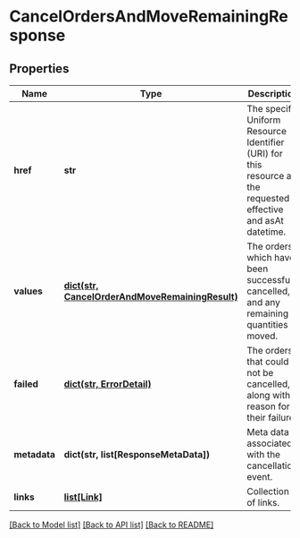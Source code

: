 # CancelOrdersAndMoveRemainingResponse


## Properties
Name | Type | Description | Notes
------------ | ------------- | ------------- | -------------
**href** | **str** | The specific Uniform Resource Identifier (URI) for this resource at the requested effective and asAt datetime. | [optional] 
**values** | [**dict(str, CancelOrderAndMoveRemainingResult)**](CancelOrderAndMoveRemainingResult.md) | The orders which have been successfully cancelled, and any remaining quantities moved. | [optional] 
**failed** | [**dict(str, ErrorDetail)**](ErrorDetail.md) | The orders that could not be cancelled, along with a reason for their failure. | [optional] 
**metadata** | **dict(str, list[ResponseMetaData])** | Meta data associated with the cancellation event. | [optional] 
**links** | [**list[Link]**](Link.md) | Collection of links. | [optional] 

[[Back to Model list]](../README.md#documentation-for-models) [[Back to API list]](../README.md#documentation-for-api-endpoints) [[Back to README]](../README.md)


